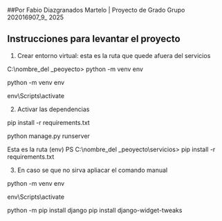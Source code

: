 ##Por Fabio Diazgranados Martelo | Proyecto de Grado Grupo 202016907_9_
2025

## Instrucciones para levantar el proyecto

1. Crear entorno virtual: esta es la ruta que quede afuera del servicios

C:\nombre_del _peoyecto> python -m venv env

python -m venv env

env\Scripts\activate

2. Activar las dependencias

pip install -r requirements.txt

python manage.py runserver

Esta es la ruta
(env) PS C:\nombre_del _peoyecto\servicios> pip install -r requirements.txt 

3. En caso se que no sirva apliacar el comando manual

python -m venv env

env\Scripts\activate

python -m pip install django
pip install django-widget-tweaks
